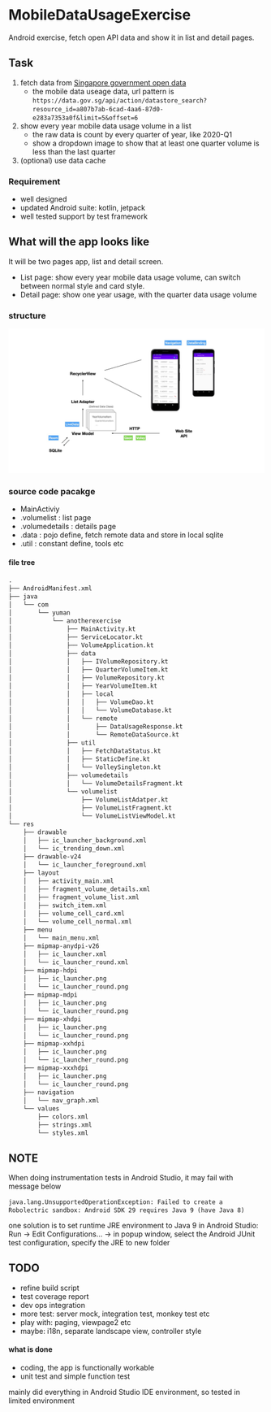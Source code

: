 # MobileDataUsageExercise
Android exercise, fetch open API data and show it in list and detail pages.

## Task
1. fetch data from [Singapore government open data](https://data.gov.sg/dataset/mobile-data-usage)
    * the mobile data useage data, url pattern is `https://data.gov.sg/api/action/datastore_search?resource_id=a807b7ab-6cad-4aa6-87d0-e283a7353a0f&limit=5&offset=6`
2. show every year mobile data usage volume in a list
    * the raw data is count by every quarter of year, like 2020-Q1
    * show a dropdown image to show that at least one quarter volume is less than the last quarter
3. (optional) use data cache

### Requirement
* well designed
* updated Android suite: kotlin, jetpack
* well tested support by test framework

## What will the app looks like
It will be two pages app, list and detail screen.   

* List page: show every year mobile data usage volume, can switch between normal style and card style.  
* Detail page: show one year usage, with the quarter data usage volume

### structure
![framework](https://github.com/freshleaf/MobileDataUsageExercise/raw/master/doc/framework.jpeg)

### source code pacakge

* MainActiviy
* .volumelist     : list page
* .volumedetails  : details page
* .data           : pojo define, fetch remote data and store in local sqlite
* .util           : constant define, tools etc

#### file tree
```
.
├── AndroidManifest.xml
├── java
│   └── com
│       └── yuman
│           └── anotherexercise
│               ├── MainActivity.kt
│               ├── ServiceLocator.kt
│               ├── VolumeApplication.kt
│               ├── data
│               │   ├── IVolumeRepository.kt
│               │   ├── QuarterVolumeItem.kt
│               │   ├── VolumeRepository.kt
│               │   ├── YearVolumeItem.kt
│               │   ├── local
│               │   │   ├── VolumeDao.kt
│               │   │   └── VolumeDatabase.kt
│               │   └── remote
│               │       ├── DataUsageResponse.kt
│               │       └── RemoteDataSource.kt
│               ├── util
│               │   ├── FetchDataStatus.kt
│               │   ├── StaticDefine.kt
│               │   └── VolleySingleton.kt
│               ├── volumedetails
│               │   └── VolumeDetailsFragment.kt
│               └── volumelist
│                   ├── VolumeListAdatper.kt
│                   ├── VolumeListFragment.kt
│                   └── VolumeListViewModel.kt
└── res
    ├── drawable
    │   ├── ic_launcher_background.xml
    │   └── ic_trending_down.xml
    ├── drawable-v24
    │   └── ic_launcher_foreground.xml
    ├── layout
    │   ├── activity_main.xml
    │   ├── fragment_volume_details.xml
    │   ├── fragment_volume_list.xml
    │   ├── switch_item.xml
    │   ├── volume_cell_card.xml
    │   └── volume_cell_normal.xml
    ├── menu
    │   └── main_menu.xml
    ├── mipmap-anydpi-v26
    │   ├── ic_launcher.xml
    │   └── ic_launcher_round.xml
    ├── mipmap-hdpi
    │   ├── ic_launcher.png
    │   └── ic_launcher_round.png
    ├── mipmap-mdpi
    │   ├── ic_launcher.png
    │   └── ic_launcher_round.png
    ├── mipmap-xhdpi
    │   ├── ic_launcher.png
    │   └── ic_launcher_round.png
    ├── mipmap-xxhdpi
    │   ├── ic_launcher.png
    │   └── ic_launcher_round.png
    ├── mipmap-xxxhdpi
    │   ├── ic_launcher.png
    │   └── ic_launcher_round.png
    ├── navigation
    │   └── nav_graph.xml
    └── values
        ├── colors.xml
        ├── strings.xml
        └── styles.xml
```


## NOTE
When doing instrumentation tests in Android Studio, it may fail with message below

```
java.lang.UnsupportedOperationException: Failed to create a Robolectric sandbox: Android SDK 29 requires Java 9 (have Java 8)
```

one solution is to set runtime JRE environment to Java 9 in Android Studio:  
Run -> Edit Configurations... -> in popup window, select the Android JUnit test configuration, specify the JRE to new folder

## TODO
* refine build script
* test coverage report
* dev ops integration
* more test: server mock, integration test, monkey test etc
* play with: paging, viewpage2 etc
* maybe: i18n, separate landscape view, controller style

#### what is done
* coding, the app is functionally workable
* unit test and simple function test

mainly did everything in Android Studio IDE environment, so tested in limited environment